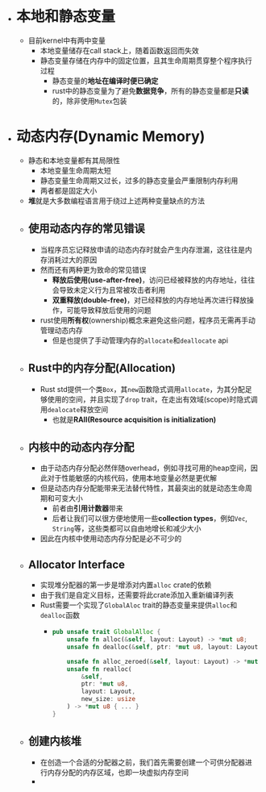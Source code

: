 - # 本地和静态变量
	- 目前kernel中有两中变量
		- 本地变量储存在call stack上，随着函数返回而失效
		- 静态变量存储在内存中的固定位置，且其生命周期贯穿整个程序执行过程
			- 静态变量的**地址在编译时便已确定**
			- rust中的静态变量为了避免**数据竞争**，所有的静态变量都是**只读**的，除非使用``Mutex``包装
- # 动态内存(Dynamic Memory)
	- 静态和本地变量都有其局限性
		- 本地变量生命周期太短
		- 静态变量生命周期又过长，过多的静态变量会严重限制内存利用
		- 两者都是固定大小
	- **堆**就是大多数编程语言用于绕过上述两种变量缺点的方法
	- ## 使用动态内存的常见错误
		- 当程序员忘记释放申请的动态内存时就会产生内存泄漏，这往往是内存消耗过大的原因
		- 然而还有两种更为致命的常见错误
			- **释放后使用(use-after-free)**，访问已经被释放的内存地址，往往会导致未定义行为且常被攻击者利用
			- **双重释放(double-free)**，对已经释放的内存地址再次进行释放操作，可能导致释放后使用的问题
		- rust使用**所有权**(ownership)概念来避免这些问题，程序员无需再手动管理动态内存
			- 但是也提供了手动管理内存的``allocate``和``deallocate`` api
	- ## Rust中的内存分配(Allocation)
		- Rust std提供一个类``Box``，其``new``函数隐式调用``allocate``，为其分配足够使用的空间，并且实现了``drop`` trait，在走出有效域(scope)时隐式调用``dealocate``释放空间
			- 也就是**RAII(Resource acquisition is initialization)**
	- ## 内核中的动态内存分配
		- 由于动态内存分配必然伴随overhead，例如寻找可用的heap空间，因此对于性能敏感的内核代码，使用本地变量必然是更优解
		- 但是动态内存分配能带来无法替代特性，其最突出的就是动态生命周期和可变大小
			- 前者由**引用计数器**带来
			- 后者让我们可以很方便地使用一些**collection types**，例如``Vec``, ``String``等，这些类都可以自由地增长和减少大小
		- 因此在内核中使用动态内存分配是必不可少的
	- ## Allocator Interface
		- 实现堆分配器的第一步是增添对内置``alloc`` crate的依赖
		- 由于我们是自定义目标，还需要将此crate添加入重新编译列表
		- Rust需要一个实现了``GlobalAloc`` trait的静态变量来提供``alloc``和``dealloc``函数
			- ```rust
			  pub unsafe trait GlobalAlloc {
			      unsafe fn alloc(&self, layout: Layout) -> *mut u8;
			      unsafe fn dealloc(&self, ptr: *mut u8, layout: Layout);
			  
			      unsafe fn alloc_zeroed(&self, layout: Layout) -> *mut u8 { ... }
			      unsafe fn realloc(
			          &self,
			          ptr: *mut u8,
			          layout: Layout,
			          new_size: usize
			      ) -> *mut u8 { ... }
			  }
			  ```
	- ## 创建内核堆
		- 在创造一个合适的分配器之前，我们首先需要创建一个可供分配器进行内存分配的内存区域，也即一块虚拟内存空间
		-